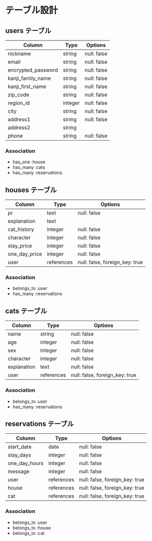 # テーブル設計

## users テーブル

| Column             | Type    | Options     |
| ------------------ | ------- | ----------- |
| nickname           | string  | null: false |
| email              | string  | null: false |
| encrypted_password | string  | null: false |
| kanji_family_name  | string  | null: false |
| kanji_first_name   | string  | null: false |
| zip_code           | string  | null: false |
| region_id          | integer | null: false |
| city               | string  | null: false |
| address1           | string  | null: false |
| address2           | string  |             |
| phone              | string  | null: false |

### Association
- has_one :house
- has_many :cats
- has_many :reservations

## houses テーブル

| Column        | Type       | Options                        |
| ------------- | ---------- | ------------------------------ |
| pr            | text       | null: false                    |
| explanation   | text       |                                |
| cat_history   | integer    | null: false                    |
| character     | integer    | null: false                    |
| stay_price    | integer    | null: false                    |
| one_day_price | integer    | null: false                    |
| user          | references | null: false, foreign_key: true |

### Association
- belongs_to :user
- has_many :reservations


## cats テーブル

| Column      | Type       | Options                        |
| ----------- | ---------- | ------------------------------ |
| name        | string     | null: false                    |
| age         | integer    | null: false                    |
| sex         | integer    | null: false                    |
| character   | integer    | null: false                    |
| explanation | text       | null: false                    |
| user        | references | null: false, foreign_key: true |

### Association
- belongs_to :user
- has_many :reservations

## reservations テーブル

| Column        | Type       | Options                        |
| ------------  | ---------- | ------------------------------ |
| start_date    | date       | null: false                    |
| stay_days     | integer    | null: false                    |
| one_day_hours | integer    | null: false                    |
| message       | integer    | null: false                    |
| user          | references | null: false, foreign_key: true |
| house         | references | null: false, foreign_key: true |
| cat           | references | null: false, foreign_key: true |

### Association
- belongs_to :user
- belongs_to :house
- belongs_to :cat
